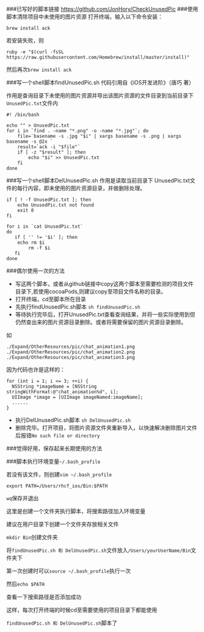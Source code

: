 ###已写好的脚本链接
<https://github.com/JonHory/CheckUnusedPic>
###使用脚本清除项目中未使用的图片资源
打开终端，输入以下命令安装：

`brew install ack`

若安装失败，则

`ruby -e "$(curl -fsSL https://raw.githubusercontent.com/Homebrew/install/master/install)"`

然后再次`brew install ack`

###写一个shell脚本findUnusedPic.sh
代码引用自《iOS开发进阶》（唐巧 著）

作用是查询目录下未使用的图片资源并导出该图片资源的文件目录到当前目录下`UnusedPic.txt`文件内

    #! /bin/bash

    echo "" > UnusedPic.txt
    for i in `find . -name "*.png" -o -name "*.jpg"`; do
        file=`basename -s .jpg "$i" | xargs basename -s .png | xargs basename -s @2x `
        result=`ack -i "$file"`
        if [ -z "$result" ]; then
            echo "$i" >> UnusedPic.txt
        fi
    done

###写一个shell脚本DelUnusedPic.sh
作用是读取当前目录下 UnusedPic.txt文件的每行内容，即未使用的图片资源目录，并做删除处理。

    if [ ! -f UnusedPic.txt ]; then
        echo UnusedPic.txt not found
        exit 0
    fi

    for i in `cat UnusedPic.txt`
    do
       if [ '' != '$i' ]; then
        echo rm $i
            rm -f $i
       fi 
    done

###偶尔使用一次的方法
* 写这两个脚本，或者从github链接中copy这两个脚本至需要检测的项目文件目录下,若使用cocoaPods,则建议copy至项目文件名称的目录。
* 打开终端，cd至脚本所在目录
* 先执行findUnusedPic.sh脚本   `sh findUnusedPic.sh`
* 等待执行完毕后，打开UnusedPic.txt查看查询结果，并将一些实际使用到但仍然查出来的图片资源目录删除。或者将需要保留的图片资源目录删除。

 如

  `./Expand/OtherResources/pic/chat_animation1.png`
  `./Expand/OtherResources/pic/chat_animation2.png`
  `./Expand/OtherResources/pic/chat_animation3.png`

因为代码也许是这样的：

    for (int i = 1; i <= 3; ++i) {
      NSString *imageName = [NSString stringWithFormat:@"chat_animation%d", i];
      UIImage *image = [UIImage imageNamed:imageName];
      ......
    }
* 执行DelUnusedPic.sh脚本 `sh DelUnusedPic.sh`
* 删除完毕。打开项目，将图片资源文件夹重新导入，以快速解决删除图片文件后报错`No such file or directory`

###觉得好用，保存起来长期使用的方法

###脚本执行环境变量`~/.bash_profile`

若没有该文件，则创建`vim ~/.bash_profile` 

`export PATH=/Users/rhcf_ios/Bin:$PATH`

`wq`保存并退出

这里是创建一个文件夹执行脚本，将搜索路径加入环境变量

建议在用户目录下创建一个文件夹存放相关文件

`mkdir Bin`创建文件夹

将`findUnusedPic.sh 和 DelUnusedPic.sh`文件放入`/Users/yourUserName/Bin`文件夹下



第一次创建时可以`source ~/.bash_profile`执行一次

然后`echo $PATH`

查看一下搜索路径是否添加成功

这样，每次打开终端的时候cd至需要使用的项目目录下都能使用

`findUnusedPic.sh 和 DelUnusedPic.sh`脚本了